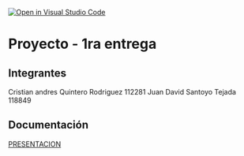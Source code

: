 [![Open in Visual Studio Code](https://classroom.github.com/assets/open-in-vscode-2e0aaae1b6195c2367325f4f02e2d04e9abb55f0b24a779b69b11b9e10269abc.svg)](https://classroom.github.com/online_ide?assignment_repo_id=19126623&assignment_repo_type=AssignmentRepo)
# Proyecto - 1ra entrega

## Integrantes
Cristian andres Quintero Rodriguez 112281
Juan David Santoyo Tejada 118849

## Documentación
[PRESENTACION](/Presentacion_Juan_y_Cristian.pdf)